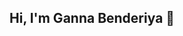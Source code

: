 ## Hi, I'm Ganna Benderiya 👋

<!--
**gbenderiya/gbenderiya** is a ✨ _special_ ✨ repository because its `README.md` (this file) appears on your GitHub profile.

Here are some ideas to get you started:

- 🔭 I’m currently Data Science Graduate Student.
- 🌱 I’m skilled in data analysis and reporting, query optimization, database design, and data modelling.

Querying data using SQL.
Generate reports and perform ad-hoc data analysis using SQL.
Developing dashboards on Oracle BI, PowerBI and Looker Tableau.
Data analysis and reporting using Google Sheets and Excel.
📚Projects
Welcome to my portfolio, where I showcase my projects.
🛠️ Tools
Language: SQL, Python
Database: Oracle, MSSQL, PostgreSQL, MongoDB
Visualization: OracleBI, PowerBI and Tableau
